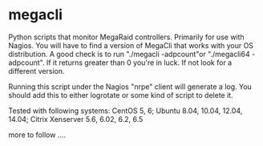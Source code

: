 # megacli
Python scripts that monitor MegaRaid controllers. Primarily for use with Nagios.
You will have to find a version of MegaCli that works with your OS distribution. A good check is to run "./megacli -adpcount"or "./megacli64 - adpcount". If it returns greater than 0 you're in luck. If not look for a different version.

Running this script under the Nagios "nrpe" client will generate a log. You should add this to either logrotate or some kind of script to delete it.

Tested with following systems: CentOS 5, 6; Ubuntu 8.04, 10.04, 12.04, 14.04; Citrix Xenserver 5.6, 6.02, 6.2, 6.5

more to follow ....
